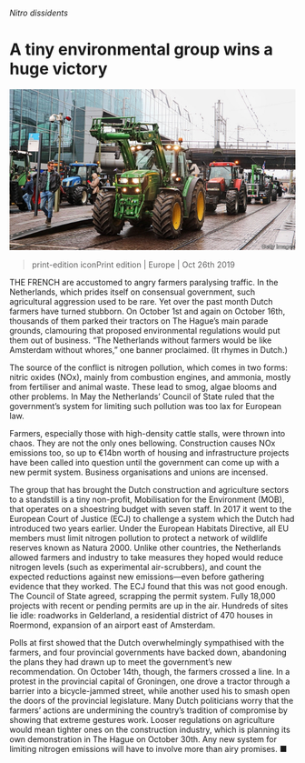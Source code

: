 ###### Nitro dissidents

# A tiny environmental group wins a huge victory 

![image](images/20191026_eup003.jpg) 

> print-edition iconPrint edition | Europe | Oct 26th 2019 

THE FRENCH are accustomed to angry farmers paralysing traffic. In the Netherlands, which prides itself on consensual government, such agricultural aggression used to be rare. Yet over the past month Dutch farmers have turned stubborn. On October 1st and again on October 16th, thousands of them parked their tractors on The Hague’s main parade grounds, clamouring that proposed environmental regulations would put them out of business. “The Netherlands without farmers would be like Amsterdam without whores,” one banner proclaimed. (It rhymes in Dutch.) 

The source of the conflict is nitrogen pollution, which comes in two forms: nitric oxides (NOx), mainly from combustion engines, and ammonia, mostly from fertiliser and animal waste. These lead to smog, algae blooms and other problems. In May the Netherlands’ Council of State ruled that the government’s system for limiting such pollution was too lax for European law. 

Farmers, especially those with high-density cattle stalls, were thrown into chaos. They are not the only ones bellowing. Construction causes NOx emissions too, so up to €14bn worth of housing and infrastructure projects have been called into question until the government can come up with a new permit system. Business organisations and unions are incensed. 

The group that has brought the Dutch construction and agriculture sectors to a standstill is a tiny non-profit, Mobilisation for the Environment (MOB), that operates on a shoestring budget with seven staff. In 2017 it went to the European Court of Justice (ECJ) to challenge a system which the Dutch had introduced two years earlier. Under the European Habitats Directive, all EU members must limit nitrogen pollution to protect a network of wildlife reserves known as Natura 2000. Unlike other countries, the Netherlands allowed farmers and industry to take measures they hoped would reduce nitrogen levels (such as experimental air-scrubbers), and count the expected reductions against new emissions—even before gathering evidence that they worked. The ECJ found that this was not good enough. The Council of State agreed, scrapping the permit system. Fully 18,000 projects with recent or pending permits are up in the air. Hundreds of sites lie idle: roadworks in Gelderland, a residential district of 470 houses in Roermond, expansion of an airport east of Amsterdam. 

Polls at first showed that the Dutch overwhelmingly sympathised with the farmers, and four provincial governments have backed down, abandoning the plans they had drawn up to meet the government’s new recommendation. On October 14th, though, the farmers crossed a line. In a protest in the provincial capital of Groningen, one drove a tractor through a barrier into a bicycle-jammed street, while another used his to smash open the doors of the provincial legislature. Many Dutch politicians worry that the farmers’ actions are undermining the country’s tradition of compromise by showing that extreme gestures work. Looser regulations on agriculture would mean tighter ones on the construction industry, which is planning its own demonstration in The Hague on October 30th. Any new system for limiting nitrogen emissions will have to involve more than airy promises. ■ 

